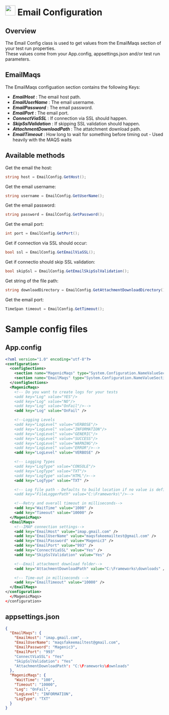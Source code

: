# <img src="resources/maqslogo.ico" height="32" width="32"> Email Configuration

## Overview
The Email Config class is used to get values from the EmailMaqs section of your test run properties.
<br>These values come from your App.config, appsettings.json and/or test run parameters.

## EmailMaqs
The EmailMaqs configuation section contains the following Keys:

* ***EmailHost*** : The email host path.
* ***EmailUserName*** : The email username.
* ***EmailPassword*** : The email password.
* ***EmailPort*** : The email port.
* ***ConnectViaSSL*** : If connection via SSL should happen.
* ***SkipSslValidation*** : If skipping SSL validation should happen.
* ***AttachmentDownloadPath*** : The attatchment download path.
* ***EmailTimeout*** : How long to wait for something before timing out - Used heavily with the MAQS waits

## Available methods
Get the email the host:
```csharp
string host = EmailConfig.GetHost();
```

Get the email username:
```csharp
string username = EmailConfig.GetUserName();
```

Get the email password:
```csharp
string password = EmailConfig.GetPassword();
```

Get the email port:
```csharp
int port = EmailConfig.GetPort();
```

Get if connection via SSL should occur:
```csharp
bool ssl = EmailConfig.GetEmailViaSSL();
```

Get if connectio should skip SSL validation:
```csharp
bool skipSsl = EmailConfig.GetEmailSkipSslValidation();
```

Get string of the file path:
```csharp
string downloadDirectory = EmailConfig.GetAttachmentDownloadDirectory();
```

Get the email port:
```csharp
TimeSpan timeout = EmailConfig.GetTimeout();
```

# Sample config files
## App.config
```xml
<?xml version="1.0" encoding="utf-8"?>
<configuration>
  <configSections>
    <section name="MagenicMaqs" type="System.Configuration.NameValueSectionHandler" />
    <section name="EmailMaqs" type="System.Configuration.NameValueSectionHandler" />
  </configSections>
  <MagenicMaqs>
    <!-- Do you want to create logs for your tests
    <add key="Log" value="YES"/>
    <add key="Log" value="NO"/>
    <add key="Log" value="OnFail"/>-->
    <add key="Log" value="OnFail" />

    <!--Logging Levels
    <add key="LogLevel" value="VERBOSE"/>
    <add key="LogLevel" value="INFORMATION"/>
    <add key="LogLevel" value="GENERIC"/>
    <add key="LogLevel" value="SUCCESS"/>
    <add key="LogLevel" value="WARNING"/>
    <add key="LogLevel" value="ERROR"/>-->
    <add key="LogLevel" value="VERBOSE" />

    <!-- Logging Types
    <add key="LogType" value="CONSOLE"/>
    <add key="LogType" value="TXT"/>
    <add key="LogType" value="HTML"/>-->
    <add key="LogType" value="TXT" />

    <!-- Log file path - Defaults to build location if no value is defined
    <add key="FileLoggerPath" value="C:\Frameworks\"/>-->

    <!--Retry and overall timeout in milliseconds-->
    <add key="WaitTime" value="1000" />
    <add key="Timeout" value="10000" />
  </MagenicMaqs>
  <EmailMaqs>
    <!--IMAP connection settings-->
    <add key="EmailHost" value="imap.gmail.com" />
    <add key="EmailUserName" value="maqsfakeemailtest@gmail.com" />
    <add key="EmailPassword" value="Magenic3" />
    <add key="EmailPort" value="993" />
    <add key="ConnectViaSSL" value="Yes" />
    <add key="SkipSslValidation" value="Yes" />

    <!--Email attachment download folder-->
    <add key="AttachmentDownloadPath" value="C:\Frameworks\downloads" />

    <!-- Time-out in milliseconds -->
    <add key="EmailTimeout" value="10000" />
  </EmailMaqs>
</configuration>
  </MagenicMaqs>
</configuration>

```
## appsettings.json
```json
{
  "EmailMaqs": {
    "EmailHost": "imap.gmail.com",
    "EmailUserName": "maqsfakeemailtest@gmail.com",
    "EmailPassword": "Magenic3",
    "EmailPort": "993"
    "ConnectViaSSL": "Yes"
    "SkipSslValidation": "Yes"
    "AttachmentDownloadPath": "C:\Frameworks\downloads"
  },
  "MagenicMaqs": {
    "WaitTime": "100",
    "Timeout": "10000",
    "Log": "OnFail",
    "LogLevel": "INFORMATION",
    "LogType": "TXT"
  }
}
```
